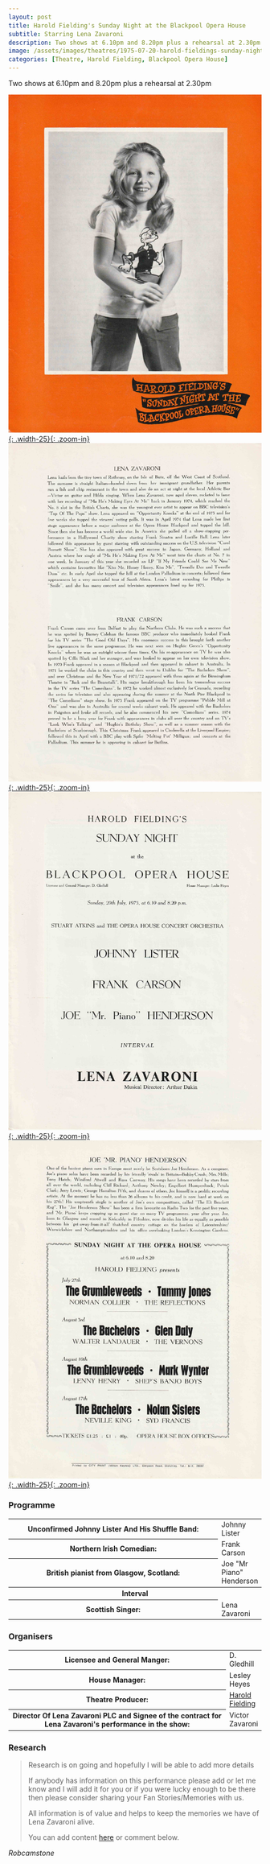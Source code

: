 ```yaml
---
layout: post
title: Harold Fielding's Sunday Night at the Blackpool Opera House
subtitle: Starring Lena Zavaroni
description: Two shows at 6.10pm and 8.20pm plus a rehearsal at 2.30pm The Contract for the show was signed by Victor Zavaroni.
image: /assets/images/theatres/1975-07-20-harold-fieldings-sunday-night-at-the-blackpool-opera-house-01.jpg
categories: [Theatre, Harold Fielding, Blackpool Opera House]
---
```


Two shows at 6.10pm and 8.20pm plus a rehearsal at 2.30pm

[![](/assets/images/theatres/1975-07-20-harold-fieldings-sunday-night-at-the-blackpool-opera-house-01.jpg){: .width-25}{: .zoom-in}](/assets/images/theatres/1975-07-20-harold-fieldings-sunday-night-at-the-blackpool-opera-house-01.jpg)
[![](/assets/images/theatres/1975-07-20-harold-fieldings-sunday-night-at-the-blackpool-opera-house-02.jpg){: .width-25}{: .zoom-in}](/assets/images/theatres/1975-07-20-harold-fieldings-sunday-night-at-the-blackpool-opera-house-02.jpg)
[![](/assets/images/theatres/1975-07-20-harold-fieldings-sunday-night-at-the-blackpool-opera-house-03.jpg){: .width-25}{: .zoom-in}](/assets/images/theatres/1975-07-20-harold-fieldings-sunday-night-at-the-blackpool-opera-house-03.jpg)
[![](/assets/images/theatres/1975-07-20-harold-fieldings-sunday-night-at-the-blackpool-opera-house-04.jpg){: .width-25}{: .zoom-in}](/assets/images/theatres/1975-07-20-harold-fieldings-sunday-night-at-the-blackpool-opera-house-04.jpg)

### Programme
<table>
<tr><th style="width:440px;">Unconfirmed Johnny Lister And His Shuffle Band:</th><td>Johnny Lister</td></tr>
<tr><th>Northern Irish Comedian:</th><td>Frank Carson</td></tr>
<tr><th>British pianist from Glasgow, Scotland:</th><td>Joe &quot;Mr Piano&quot; Henderson</td></tr>
<tr><th colspan="2" style="text-align:center;">Interval</th></tr>
<tr><th>Scottish Singer:</th><td>Lena Zavaroni</td></tr>
</table>

### Organisers
<table>
<tr><th>Licensee and General Manger:</th><td>D. Gledhill</td></tr>
<tr><th>House Manager:</th><td>Lesley Heyes</td></tr>
<tr><th>Theatre Producer:</th><td><a href="/biography/harold-fielding">Harold Fielding</a></td></tr>
<tr><th style="width:440px;">Director Of Lena Zavaroni PLC and Signee of the contract for Lena Zavaroni's performance in the show:</th><td>Victor Zavaroni</td></tr>
</table>

### Research
> Research is on going and hopefully I will be able to add more details
>
> If anybody has information on this performance please add or let me know and I will add it for you or if you were lucky enough to be there then please consider sharing your Fan Stories/Memories with us.
>
> All information is of value and helps to keep the memories we have of Lena Zavaroni alive.
>
> You can add content [here](https://github.com/FanzOfLenaZavaroni/fanzoflenazavaroni.github.io) or comment below.

<cite>Robcamstone</cite>

